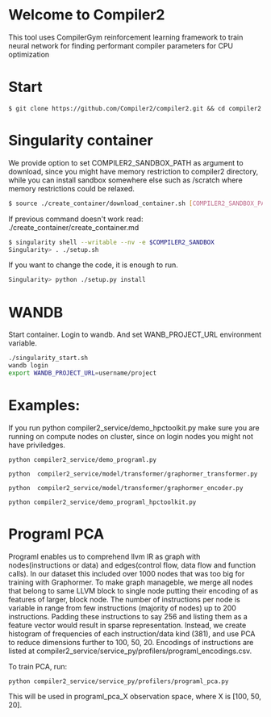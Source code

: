 # Welcome to Compiler2

This tool uses CompilerGym reinforcement learning framework to train neural network for finding performant compiler parameters for CPU optimization

# Start

```shell
$ git clone https://github.com/Compiler2/compiler2.git && cd compiler2 
```

# Singularity container

We provide option to set COMPILER2_SANDBOX_PATH as argument to download, since you might have memory restriction to compiler2 directory, while you can install sandbox somewhere else such as /scratch where memory restrictions could be relaxed.
```bash
$ source ./create_container/download_container.sh [COMPILER2_SANDBOX_PATH]
```
If previous command doesn't work read: ./create_container/create_container.md

```bash
$ singularity shell --writable --nv -e $COMPILER2_SANDBOX
Singularity> . ./setup.sh
```


If you want to change the code, it is enough to run.

```bash
Singularity> python ./setup.py install
```


# WANDB
Start container. Login to wandb. And set WANB_PROJECT_URL environment variable.
```bash
./singularity_start.sh
wandb login
export WANDB_PROJECT_URL=username/project
```



# Examples:
If you run python compiler2_service/demo_hpctoolkit.py make sure you are running on compute nodes on cluster, since on login nodes you might not have priviledges.

```
python compiler2_service/demo_programl.py

python  compiler2_service/model/transformer/graphormer_transformer.py

python  compiler2_service/model/transformer/graphormer_encoder.py

python compiler2_service/demo_programl_hpctoolkit.py

```



# Programl PCA

Programl enables us to comprehend llvm IR as graph with nodes(instructions or data) and edges(control flow, data flow and function calls). In our dataset this included over 1000 nodes that was too big for training with Graphormer. To make graph manageble, we merge all nodes that belong to same LLVM block to single node putting their encoding of as features of larger, block node. The number of instructions per node is variable in range from few instructions (majority of nodes) up to 200 instructions. Padding these instructions to say 256 and listing them as a feature vector would result in sparse representation. Instead, we create histogram of frequencies of each instruction/data kind (381), and use PCA to reduce dimensions further to 100, 50, 20. Encodings of instructions are listed at compiler2_service/service_py/profilers/programl_encodings.csv.

To train PCA, run:
```
python compiler2_service/service_py/profilers/programl_pca.py
```
This will be used in programl_pca_X observation space, where X is [100, 50, 20].